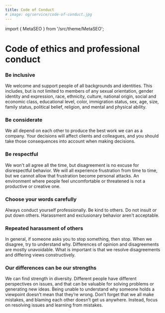 ```yaml
---
title: Code of Conduct
# image: og/service/code-of-conduct.jpg
---
```

import { MetaSEO } from '/src/theme/MetaSEO';

<MetaSEO img="og/service/code-of-conduct.jpg" />

# Code of ethics and professional conduct

### Be inclusive

We welcome and support people of all backgrounds and identities. 
This includes, but is not limited to members of any sexual orientation, gender identity and expression, race, ethnicity, culture, national origin, social and economic class, educational level, color, immigration status, sex, age, size, family status, political belief, religion, and mental and physical ability.

### Be considerate

We all depend on each other to produce the best work we can as a company. 
Your decisions will affect clients and colleagues, and you should take those consequences into account when making decisions.

### Be respectful

We won't all agree all the time, but disagreement is no excuse for disrespectful behavior. 
We will all experience frustration from time to time, but we cannot allow that frustration become personal attacks. 
An environment where people feel uncomfortable or threatened is not a productive or creative one.

### Choose your words carefully

Always conduct yourself professionally. 
Be kind to others. 
Do not insult or put down others. 
Harassment and exclusionary behavior aren't acceptable.

### Repeated harassment of others

In general, if someone asks you to stop something, then stop. 
When we disagree, try to understand why. Differences of opinion and disagreements are mostly unavoidable. 
What is important is that we resolve disagreements and differing views constructively.

### Our differences can be our strengths

We can find strength in diversity. 
Different people have different perspectives on issues, and that can be valuable for solving problems or generating new ideas. 
Being unable to understand why someone holds a viewpoint doesn’t mean that they’re wrong. Don’t forget that we all make mistakes, and blaming each other doesn’t get us anywhere. 
Instead, focus on resolving issues and learning from mistakes.
